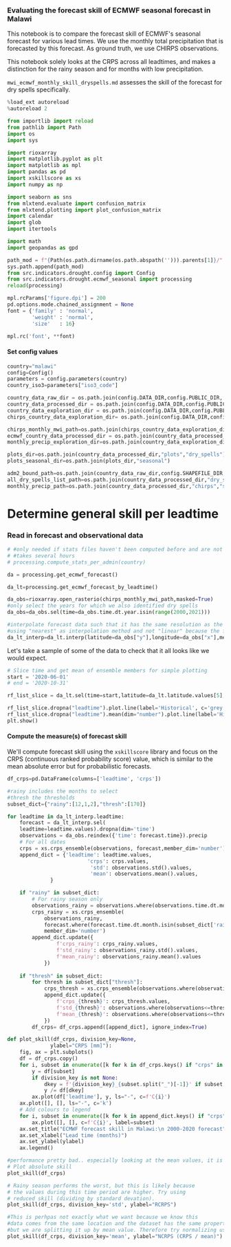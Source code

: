### Evaluating the forecast skill of ECMWF seasonal forecast in Malawi
This notebook is to compare the forecast skill of ECMWF's seasonal forecast for various lead times. We use the monthly total precipitation that is forecasted by this forecast. As ground truth, we use CHIRPS observations. 

This notebook solely looks at the CRPS across all leadtimes, and makes a distinction for the rainy season and for months with low precipitation.   

`mwi_ecmwf_monthly_skill_dryspells.md` assesses the skill of the forecast for dry spells specifically. 

```python
%load_ext autoreload
%autoreload 2
```

```python
from importlib import reload
from pathlib import Path
import os
import sys

import rioxarray
import matplotlib.pyplot as plt
import matplotlib as mpl
import pandas as pd
import xskillscore as xs
import numpy as np

import seaborn as sns
from mlxtend.evaluate import confusion_matrix
from mlxtend.plotting import plot_confusion_matrix
import calendar
import glob
import itertools

import math
import geopandas as gpd

path_mod = f"{Path(os.path.dirname(os.path.abspath(''))).parents[1]}/"
sys.path.append(path_mod)
from src.indicators.drought.config import Config
from src.indicators.drought.ecmwf_seasonal import processing
reload(processing)

mpl.rcParams['figure.dpi'] = 200
pd.options.mode.chained_assignment = None
font = {'family' : 'normal',
        'weight' : 'normal',
        'size'   : 16}

mpl.rc('font', **font)
```

#### Set config values

```python
country="malawi"
config=Config()
parameters = config.parameters(country)
country_iso3=parameters["iso3_code"]

country_data_raw_dir = os.path.join(config.DATA_DIR,config.PUBLIC_DIR, config.RAW_DIR,country_iso3)
country_data_processed_dir = os.path.join(config.DATA_DIR,config.PUBLIC_DIR,config.PROCESSED_DIR,country_iso3)
country_data_exploration_dir = os.path.join(config.DATA_DIR,config.PUBLIC_DIR,"exploration",country_iso3)
chirps_country_data_exploration_dir= os.path.join(config.DATA_DIR,config.PUBLIC_DIR, "exploration", country_iso3,'chirps')

chirps_monthly_mwi_path=os.path.join(chirps_country_data_exploration_dir,"chirps_mwi_monthly.nc")
ecmwf_country_data_processed_dir = os.path.join(country_data_processed_dir,"ecmwf")
monthly_precip_exploration_dir=os.path.join(country_data_exploration_dir,"dryspells","monthly_precipitation")

plots_dir=os.path.join(country_data_processed_dir,"plots","dry_spells")
plots_seasonal_dir=os.path.join(plots_dir,"seasonal")

adm2_bound_path=os.path.join(country_data_raw_dir,config.SHAPEFILE_DIR,parameters["path_admin2_shp"])
all_dry_spells_list_path=os.path.join(country_data_processed_dir,"dry_spells","full_list_dry_spells.csv")
monthly_precip_path=os.path.join(country_data_processed_dir,"chirps","seasonal","chirps_monthly_total_precipitation_admin1.csv")
```

# Determine general skill per leadtime


### Read in forecast and observational data

```python
# #only needed if stats files haven't been computed before and are not on the gdrive
# #takes several hours
# processing.compute_stats_per_admin(country)
```

```python
da = processing.get_ecmwf_forecast()
```

```python
da_lt=processing.get_ecmwf_forecast_by_leadtime()
```

```python
da_obs=rioxarray.open_rasterio(chirps_monthly_mwi_path,masked=True)
#only select the years for which we also identified dry spells
da_obs=da_obs.sel(time=da_obs.time.dt.year.isin(range(2000,2021)))
```

```python
#interpolate forecast data such that it has the same resolution as the observed values
#using "nearest" as interpolation method and not "linear" because the forecasts are designed to have sharp edged and not be smoothed
da_lt_interp=da_lt.interp(latitude=da_obs["y"],longitude=da_obs["x"],method="nearest")
```

Let's take a sample of some of the data to check that it all looks like we would expect. 

```python
# Slice time and get mean of ensemble members for simple plotting
start = '2020-06-01'
# end = '2020-10-31'

rf_list_slice = da_lt.sel(time=start,latitude=da_lt.latitude.values[5],longitude=da_lt.longitude.values[5])

rf_list_slice.dropna("leadtime").plot.line(label='Historical', c='grey',hue="number",add_legend=False)
rf_list_slice.dropna("leadtime").mean(dim="number").plot.line(label='Historical', c='red',hue="number",add_legend=False)
plt.show()
```

#### Compute the measure(s) of forecast skill

We'll compute forecast skill using the ```xskillscore``` library and focus on the CRPS (continuous ranked probability score) value, which is similar to the mean absolute error but for probabilistic forecasts.

```python
df_crps=pd.DataFrame(columns=['leadtime', 'crps'])

#rainy includes the months to select
#thresh the thresholds
subset_dict={"rainy":[12,1,2],"thresh":[170]}

for leadtime in da_lt_interp.leadtime:
    forecast = da_lt_interp.sel(
    leadtime=leadtime.values).dropna(dim='time')
    observations = da_obs.reindex({'time': forecast.time}).precip
    # For all dates
    crps = xs.crps_ensemble(observations, forecast,member_dim='number')
    append_dict = {'leadtime': leadtime.values,
                          'crps': crps.values,
                           'std': observations.std().values,
                           'mean': observations.mean().values,
              }

    if "rainy" in subset_dict:
        # For rainy season only
        observations_rainy = observations.where(observations.time.dt.month.isin(subset_dict['rainy']), drop=True)
        crps_rainy = xs.crps_ensemble(
            observations_rainy,
            forecast.where(forecast.time.dt.month.isin(subset_dict['rainy']), drop=True),
            member_dim='number')
        append_dict.update({
                f'crps_rainy': crps_rainy.values,
                f'std_rainy': observations_rainy.std().values,
                f'mean_rainy': observations_rainy.mean().values
            })
    
    if "thresh" in subset_dict:
        for thresh in subset_dict["thresh"]:
            crps_thresh = xs.crps_ensemble(observations.where(observations<=thresh), forecast.where(observations<=thresh), member_dim='number')
            append_dict.update({
                f'crps_{thresh}': crps_thresh.values,
                f'std_{thresh}': observations.where(observations<=thresh).std().values,
                f'mean_{thresh}': observations.where(observations<=thresh).mean().values
            })
        df_crps= df_crps.append([append_dict], ignore_index=True)
```

```python
def plot_skill(df_crps, division_key=None,
              ylabel="CRPS [mm]"):
    fig, ax = plt.subplots()
    df = df_crps.copy()
    for i, subset in enumerate([k for k in df_crps.keys() if "crps" in k]):
        y = df[subset]
        if division_key is not None:
            dkey = f'{division_key}_{subset.split("_")[-1]}' if subset!="crps" else division_key
            y /= df[dkey]
        ax.plot(df['leadtime'], y, ls="-", c=f'C{i}')
    ax.plot([], [], ls="-", c='k')
    # Add colours to legend
    for i, subset in enumerate([k for k in append_dict.keys() if "crps" in k]):
        ax.plot([], [], c=f'C{i}', label=subset)
    ax.set_title("ECMWF forecast skill in Malawi:\n 2000-2020 forecast")
    ax.set_xlabel("Lead time (months)")
    ax.set_ylabel(ylabel)
    ax.legend()
```

```python
#performance pretty bad.. especially looking at the mean values, it is about 20% off on average for decjanfeb..
# Plot absolute skill
plot_skill(df_crps)

# Rainy season performs the worst, but this is likely because 
# the values during this time period are higher. Try using 
# reduced skill (dividing by standard devation).
plot_skill(df_crps, division_key='std', ylabel="RCRPS")

#This is perhpas not exactly what we want because we know this 
#data comes from the same location and the dataset has the same properties, 
#but we are splitting it up by mean value. Therefore try normalizing using mean
plot_skill(df_crps, division_key='mean', ylabel="NCRPS (CRPS / mean)")

```
